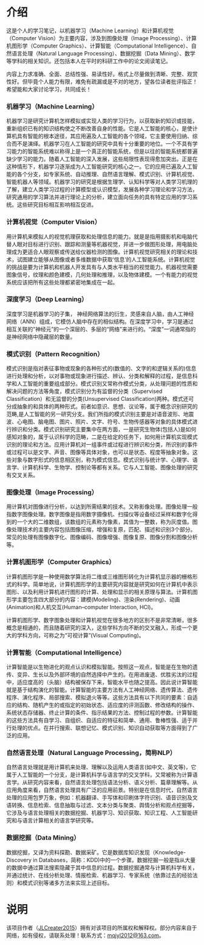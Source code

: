 # 介绍
这是个人的学习笔记，以机器学习（Machine Learning）和计算机视觉（Computer Vision）为主要内容，涉及到图像处理（Image Processing）、计算机图形学（Computer Graphics）、计算智能（Computational Intelligence）、自然语言处理（Natural Language Processing）、数据挖掘（Data Mining）、数学等学科的相关知识。还包括本人在平时的科研工作中的论文阅读笔记。

内容上力求准确、全面、总结性强、易读性好。格式上尽量做到清晰、完整、观赏性好。但毕竟个人能力有限，难免有疏漏或是不对的地方，望各位读者批评指正！希望能和大家讨论学习，共同成长！

### 机器学习（Machine Learning）
机器学习是研究计算机怎样模拟或实现人类的学习行为，以获取新的知识或技能，重新组织已有的知识结构使之不断改善自身的性能。它是人工智能的核心，是使计算机具有智能的根本途径，其应用遍及人工智能的各个领域，它主要使用归纳、综合而不是演绎。机器学习在人工智能的研究中具有十分重要的地位。一个不具有学习能力的智能系统难以称得上是一个真正的智能系统，但是以往的智能系统都普遍缺少学习的能力。随着人工智能的深入发展，这些局限性表现得愈加突出。正是在这种情形下，机器学习逐渐成为人工智能研究的核心之一。它的应用已遍及人工智能的各个分支，如专家系统、自动推理、自然语言理解、模式识别、计算机视觉、智能机器人等领域。机器学习的研究是根据生理学、认知科学等对人类学习机理的了解，建立人类学习过程的计算模型或认识模型，发展各种学习理论和学习方法，研究通用的学习算法并进行理论上的分析，建立面向任务的具有特定应用的学习系统。这些研究目标相互影响相互促进。

### 计算机视觉（Computer Vision）

用计算机来模拟人的视觉机理获取和处理信息的能力。就是是指用摄影机和电脑代替人眼对目标进行识别、跟踪和测量等机器视觉，并进一步做图形处理，用电脑处理成为更适合人眼观察或传送给仪器检测的图像。计算机视觉研究相关的理论和技术，试图建立能够从图像或者多维数据中获取‘信息’的人工智能系统。计算机视觉的挑战是要为计算机和机器人开发具有与人类水平相当的视觉能力。机器视觉需要图象信号，纹理和颜色建模，几何处理和推理，以及物体建模。一个有能力的视觉系统应该把所有这些处理都紧密地集成在一起。

### 深度学习（Deep Learning）

深度学习是机器学习的子集， 神经网络算法的衍生，灵感来自人脑，由人工神经网络（ANN）组成，它模仿人脑中存在的相似结构。在深度学习中，学习是通过相互关联的“神经元”的一个深层的、多层的“网络”来进行的。“深度”一词通常指的是神经网络中隐藏层的数量。

### 模式识别（Pattern Recognition）

模式识别是指对表征事物或现象的各种形式的(数值的、文字的和逻辑关系的)信息进行处理和分析，以对事物或现象进行描述、辨认、分类和解释的过程，是信息科学和人工智能的重要组成部分。模式识别又常称作模式分类，从处理问题的性质和解决问题的方法等角度，模式识别分为有监督的分类（Supervised Classification）和无监督的分类(Unsupervised Classification)两种。模式还可分成抽象的和具体的两种形式。前者如意识、思想、议论等，属于概念识别研究的范畴,是人工智能的另一研究分支。我们所指的模式识别主要是对语音波形、地震波、心电图、脑电图、图片、照片、文字、符号、生物传感器等对象的具体模式进行辨识和分类。模式识别研究主要集中在两方面，一是研究生物体(包括人)是如何感知对象的，属于认识科学的范畴，二是在给定的任务下，如何用计算机实现模式识别的理论和方法。应用计算机对一组事件或过程进行辨识和分类，所识别的事件或过程可以是文字、声音、图像等具体对象，也可以是状态、程度等抽象对象。这些对象与数字形式的信息相区别，称为模式信息。模式识别与统计学、心理学、语言学、计算机科学、生物学、控制论等都有关系。它与人工智能、图像处理的研究有交叉关系。

### 图像处理（Image Processing）

用计算机对图像进行分析，以达到所需结果的技术。又称影像处理。图像处理一般指数字图像处理。数字图像是指用数字摄像机、扫描仪等设备经过采样和数字化得到的一个大的二维数组，该数组的元素称为像素，其值为一整数，称为灰度值。图像处理技术的主要内容包括图像压缩，增强和复原，匹配、描述和识别3个部分。常见的处理有图像数字化、图像编码、图像增强、图像复原、图像分割和图像分析等。

### 计算机图形学（Computer Graphics）

计算机图形学是一种使用数学算法将二维或三维图形转化为计算机显示器的栅格形式的科学。简单地说，计算机图形学的主要研究内容就是研究如何在计算机中表示图形、以及利用计算机进行图形的计算、处理和显示的相关原理与算法。计算机图形学主要包含四大部分的内容：建模(Modeling)、渲染(Rendering)、动画(Animation)和人机交互(Human–computer Interaction, HCI)。

计算机图形学、数字图象处理和计算机视觉在很多地方的区别不是非常清晰，很多概念是相通的，而且随着研究的深入，这些学科方向不断的交叉融入，形成一个更大的学科方向，可称之为“可视计算”(Visual Computing)。

### 计算智能（Computational Intelligence）

计算智能是以生物进化的观点认识和模拟智能。按照这一观点，智能是在生物的遗传、变异、生长以及外部环境的自然选择中产生的。在用进废退、优胜劣汰的过程中，适应度高的（头脑）结构被保存下来，智能水平也随之提高。因此说计算智能就是基于结构演化的智能。计算智能的主要方法有人工神经网络、遗传算法、遗传程序、演化程序、局部搜索、模拟退火等等。这些方法具有以下共同的要素：自适应的结构、随机产生的或指定的初始状态、适应度的评测函数、修改结构的操作、系统状态存储器、终止计算的条件、指示结果的方法、控制过程的参数。计算智能的这些方法具有自学习、自组织、自适应的特征和简单、通用、鲁棒性强、适于并行处理的优点。在并行搜索、联想记忆、模式识别、知识自动获取等方面得到了广泛的应用。

### 自然语言处理（Natural Language Processing，简称NLP）

自然语言处理就是用计算机来处理、理解以及运用人类语言(如中文、英文等)，它属于人工智能的一个分支，是计算机科学与语言学的交叉学科，又常被称为计算语言学。从研究内容来看，自然语言处理包括语法分析、语义分析、篇章理解等。从应用角度来看，自然语言处理具有广泛的应用前景。特别是在信息时代，自然语言处理的应用包罗万象，例如：机器翻译、手写体和印刷体字符识别、语音识别及文语转换、信息检索、信息抽取与过滤、文本分类与聚类、舆情分析和观点挖掘等，它涉及与语言处理相关的数据挖掘、机器学习、知识获取、知识工程、人工智能研究和与语言计算相关的语言学研究等。

### 数据挖掘（Data Mining）

数据挖掘，又译为资料探勘、数据采矿。它是数据库知识发现（Knowledge-Discovery in Databases，简称：KDD)中的一个步骤。数据挖掘一般是指从大量的数据中通过算法搜索隐藏于其中信息的过程。数据挖掘通常与计算机科学有关，并通过统计、在线分析处理、情报检索、机器学习、专家系统（依靠过去的经验法则）和模式识别等诸多方法来实现上述目标。

# 说明
该项目作者（[JLCreater2015](https://github.com/JLCreater2015)）拥有对该项目的所属权和解释权。部分内容来自于网络，如有侵权，请联系处理！联系方式：mqjyl2012@163.com。


